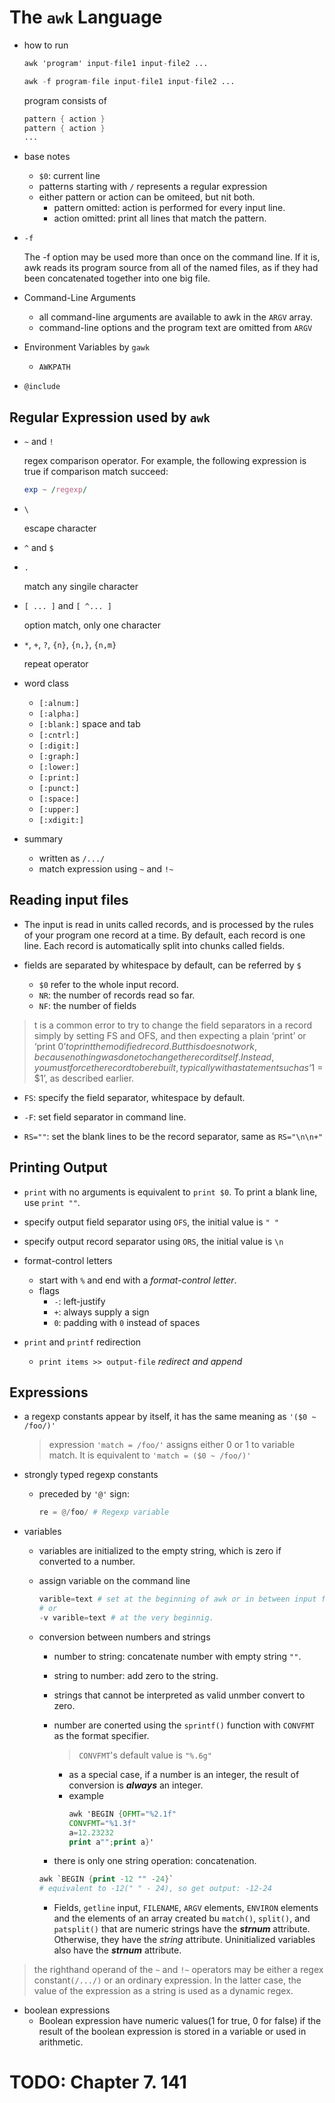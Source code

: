 # The `awk` Language

- how to run

    ```awk
    awk 'program' input-file1 input-file2 ...
    ```
    ```awk
    awk -f program-file input-file1 input-file2 ...
    ```

    program consists of
    ```awk
    pattern { action }
    pattern { action }
    ...
    ```

- base notes

    - `$0`: current line
    - patterns starting with `/` represents a regular expression
    - either pattern or action can be omiteed, but nit both.
        - pattern omitted: action is performed for every input line.
        - action omitted: print all lines that match the pattern.

- `-f`

    The -f option may be used more than once on the command line. If it is, awk reads its program source from all of the named files, as if they had been concatenated together into one big file.

- Command-Line Arguments

    - all command-line arguments are available to awk in the `ARGV` array.  
    - command-line options and the program text are omitted from `ARGV`

- Environment Variables by `gawk`

    - `AWKPATH`

- `@include`

## Regular Expression used by `awk`

- `~` and `!`

    regex comparison operator. For example, the following expression is true if comparison match succeed:
    ```awk
    exp ~ /regexp/
    ```

- `\`

    escape character

- `^` and `$`
- `.`

    match any singile character

- `[ ... ]` and `[ ^... ]`

    option match, only one character
- `*`, `+`, `?`, `{n}`, `{n,}`, `{n,m}`

    repeat operator

- word class

    - `[:alnum:]`
    - `[:alpha:]`
    - `[:blank:]`   space and tab
    - `[:cntrl:]`
    - `[:digit:]`
    - `[:graph:]`
    - `[:lower:]`
    - `[:print:]`
    - `[:punct:]`
    - `[:space:]`
    - `[:upper:]`
    - `[:xdigit:]`

- summary

    - written as `/.../`
    - match expression using `~` and `!~`

## Reading input files

- The input is read in units called records, and is processed by the rules of your program one record at a time. By default, each record is one line. Each record is automatically split into chunks called fields.

- fields are separated by whitespace by default, can be referred by `$`
    - `$0` refer to the whole input record.
    - `NR`: the number of records read so far.
    - `NF`: the number of fields

> t is a common error to try to change the field separators in a record simply by setting FS and OFS, and then expecting a plain ‘print’ or ‘print $0’ to print the modified record.  
> But this does not work, because nothing was done to change the record itself. Instead, you must force the record to be rebuilt, typically with a statement such as ‘$1 = $1’, as described earlier.

- `FS`: specify the field separator, whitespace by default.

- `-F`: set field separator in command line.
- `RS=""`: set the blank lines to be the record separator, same as `RS="\n\n+"`

## Printing Output

- `print` with no arguments is equivalent to `print $0`. To print a blank line, use `print ""`.
- specify output field separator using `OFS`, the initial value is `" "`
- specify output record separator using `ORS`, the initial value is `\n`
- format-control letters

    - start with `%` and end with a _format-control letter_.
    -  flags
        -  `-`: left-justify
        -  `+`: always supply a sign
        -  `0`: padding with `0` instead of spaces

- `print` and `printf` redirection
    - `print items >> output-file`
        _redirect and append_

## Expressions

- a regexp constants appear by itself, it has the same meaning as `'($0 ~ /foo/)'`

    > expression `'match = /foo/'` assigns either 0 or 1 to variable match. It is equivalent to `'match = ($0 ~ /foo/)'`

- strongly typed regexp constants
    - preceded by `'@'` sign:

        ```awk
        re = @/foo/ # Regexp variable
        ```

- variables
    - variables are initialized to the empty string, which is zero if converted to a number.
    - assign variable on the command line
        ```awk
        varible=text # set at the beginning of awk or in between input files.
        # or
        -v varible=text # at the very beginnig.
        ```

    - conversion between numbers and strings
        - number to string: concatenate number with empty string `""`.
        - string to number: add zero to the string.
        - strings that cannot be interpreted as valid unmber convert to zero.
        - number are conerted using the `sprintf()` function with `CONVFMT` as the format specifier.    
            > `CONVFMT`'s default value is `"%.6g"`
            - as a special case, if a number is an integer, the result of conversion is **_always_** an integer.
            - example
                ```awk
                awk 'BEGIN {OFMT="%2.1f"
                CONVFMT="%1.3f"
                a=12.23232
                print a"";print a}'
                ```

        - there is only one string operation: concatenation.

        ```awk
        awk `BEGIN {print -12 "" -24}`
        # equivalent to -12(" " - 24), so get output: -12-24
        ```

        - Fields, `getline` input, `FILENAME`, `ARGV` elements, `ENVIRON` elements and the elements of an array created bu `match()`, `split()`, and `patsplit()` that are numeric strings have the **_strnum_** attribute. Otherwise, they have the _string_ attribute. Uninitialized variables also have the **_strnum_** attribute.
        
> the righthand operand of the `~` and `!~` operators may be either a regex constant`(/.../)` or an ordinary expression. In the latter case, the 
> value of the expression as a string is used as a dynamic regex.

- boolean expressions
    - Boolean expression have numeric values(1 for true, 0 for false) if the result of the boolean expression is stored in a variable or used in arithmetic.

# TODO: Chapter 7. 141